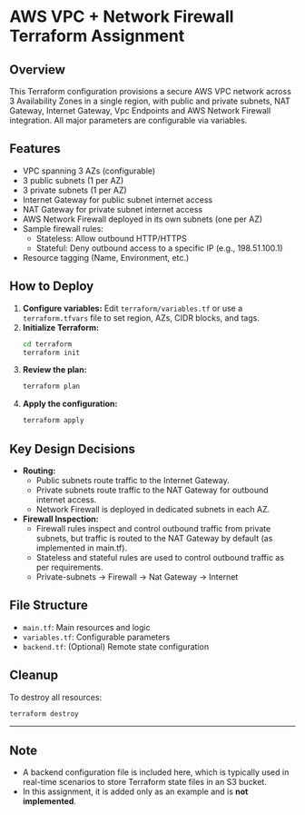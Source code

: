 

# AWS VPC + Network Firewall Terraform Assignment

## Overview
This Terraform configuration provisions a secure AWS VPC network across 3 Availability Zones in a single region, with public and private subnets, NAT Gateway, Internet Gateway, Vpc Endpoints and AWS Network Firewall integration. All major parameters are configurable via variables.

## Features
- VPC spanning 3 AZs (configurable)
- 3 public subnets (1 per AZ)
- 3 private subnets (1 per AZ)
- Internet Gateway for public subnet internet access
- NAT Gateway for private subnet internet access
- AWS Network Firewall deployed in its own subnets (one per AZ)
- Sample firewall rules:
  - Stateless: Allow outbound HTTP/HTTPS
  - Stateful: Deny outbound access to a specific IP (e.g., 198.51.100.1)
- Resource tagging (Name, Environment, etc.)

## How to Deploy
1. **Configure variables:** Edit `terraform/variables.tf` or use a `terraform.tfvars` file to set region, AZs, CIDR blocks, and tags.
2. **Initialize Terraform:**
   ```bash
   cd terraform
   terraform init
   ```
3. **Review the plan:**
   ```bash
   terraform plan
   ```
4. **Apply the configuration:**
   ```bash
   terraform apply
   ```

## Key Design Decisions
- **Routing:**
  - Public subnets route traffic to the Internet Gateway.
  - Private subnets route traffic to the NAT Gateway for outbound internet access.
  - Network Firewall is deployed in dedicated subnets in each AZ.
- **Firewall Inspection:**
  - Firewall rules inspect and control outbound traffic from private subnets, but traffic is routed to the NAT Gateway by default (as implemented in main.tf).
  - Stateless and stateful rules are used to control outbound traffic as per requirements.
  - Private-subnets -> Firewall -> Nat Gateway -> Internet



## File Structure
- `main.tf`: Main resources and logic
- `variables.tf`: Configurable parameters
- `backend.tf`: (Optional) Remote state configuration

## Cleanup
To destroy all resources:
```bash
terraform destroy
```

---

## Note

- A backend configuration file is included here, which is typically used in real-time scenarios to store Terraform state files in an S3 bucket.  
- In this assignment, it is added only as an example and is **not implemented**.
